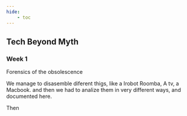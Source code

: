 ```yaml
---
hide:
    - toc
---
```


## Tech Beyond Myth

### Week 1

Forensics of the obsolescence

We manage to disasemble diferent thigs, like a Irobot Roomba, A tv, a Macbook. and then we had to analize them in very different ways, and documented here.

<!DOCTYPE html>
<html>
<head>
    <meta charset="utf-8">
    <title>https://hackmd.io/INk2gThpSkObQQ_E62gxow?both</title>
</head>
<body>

</body>
</html>

Then
































